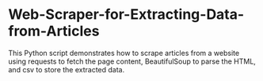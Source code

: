 # Web-Scraper-for-Extracting-Data-from-Articles
This Python script demonstrates how to scrape articles from a website using requests to fetch the page content, BeautifulSoup to parse the HTML, and csv to store the extracted data.
